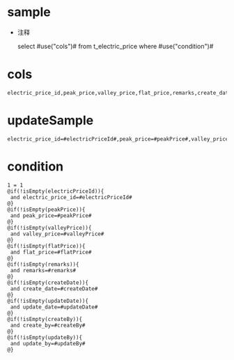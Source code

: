 sample
===
* 注释

	select #use("cols")# from t_electric_price  where  #use("condition")#

cols
===
	electric_price_id,peak_price,valley_price,flat_price,remarks,create_date,update_date,create_by,update_by

updateSample
===
	
	electric_price_id=#electricPriceId#,peak_price=#peakPrice#,valley_price=#valleyPrice#,flat_price=#flatPrice#,remarks=#remarks#,create_date=#createDate#,update_date=#updateDate#,create_by=#createBy#,update_by=#updateBy#

condition
===

	1 = 1  
	@if(!isEmpty(electricPriceId)){
	 and electric_price_id=#electricPriceId#
	@}
	@if(!isEmpty(peakPrice)){
	 and peak_price=#peakPrice#
	@}
	@if(!isEmpty(valleyPrice)){
	 and valley_price=#valleyPrice#
	@}
	@if(!isEmpty(flatPrice)){
	 and flat_price=#flatPrice#
	@}
	@if(!isEmpty(remarks)){
	 and remarks=#remarks#
	@}
	@if(!isEmpty(createDate)){
	 and create_date=#createDate#
	@}
	@if(!isEmpty(updateDate)){
	 and update_date=#updateDate#
	@}
	@if(!isEmpty(createBy)){
	 and create_by=#createBy#
	@}
	@if(!isEmpty(updateBy)){
	 and update_by=#updateBy#
	@}
	
	